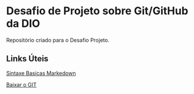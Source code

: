 # Desafio de Projeto sobre Git/GitHub da DIO
Repositório criado para o Desafio Projeto.

## Links Úteis
[Sintaxe Basicas Markedown](https://www.markdownguide.org/basic-syntax/)

[Baixar o GIT](https://git-scm.com/)
